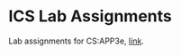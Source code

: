 # ICS Lab Assignments

Lab assignments for CS:APP3e, [link](http://csapp.cs.cmu.edu/3e/labs.html).

